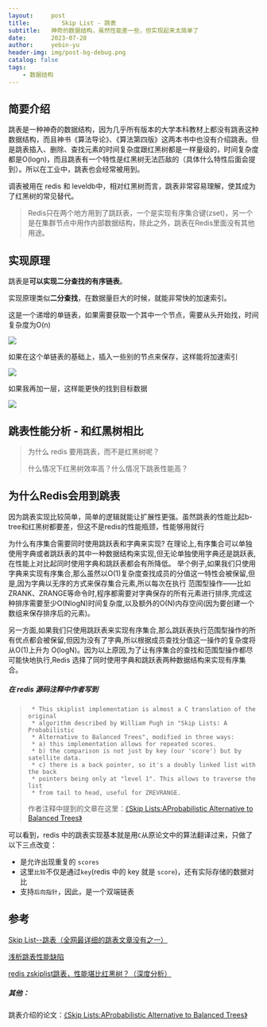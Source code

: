 ```yaml
---
layout:     post
title:         Skip List - 跳表
subtitle:   神奇的数据结构，虽然性能差一些，但实现起来太简单了
date:       2023-07-28
author:     yebin-yu
header-img: img/post-bg-debug.png
catalog: false
tags:
    - 数据结构
---
```


## 简要介绍

跳表是一种神奇的数据结构，因为几乎所有版本的大学本科教材上都没有跳表这种数据结构，而且神书《算法导论》、《算法第四版》这两本书中也没有介绍跳表。但是跳表插入、删除、查找元素的时间复杂度跟红黑树都是一样量级的，时间复杂度都是O(logn)，而且跳表有一个特性是红黑树无法匹敌的（具体什么特性后面会提到）。所以在工业中，跳表也会经常被用到。

调表被用在 redis 和 leveldb中，相对红黑树而言，跳表非常容易理解，使其成为了红黑树的常见替代。

> Redis只在两个地方用到了跳跃表，一个是实现有序集合键(zset)，另一个是在集群节点中用作内部数据结构，除此之外，跳表在Redis里面没有其他用途。



## 实现原理

跳表是**可以实现二分查找的有序链表**。

实现原理类似**二分查找**，在数据量巨大的时候，就能非常快的加速索引。



这是一个递增的单链表，如果需要获取一个其中一个节点，需要从头开始找，时间复杂度为O(n)

![](https://upload-images.jianshu.io/upload_images/19063731-70b00aafa9f5b793.jpeg)

如果在这个单链表的基础上，插入一些别的节点来保存，这样能将加速索引

![](https://upload-images.jianshu.io/upload_images/19063731-4f4535e6d0959c32.jpeg?imageMogr2/auto-orient/strip|imageView2/2/w/1142/format/webp)

如果我再加一层，这样能更快的找到目标数据

![](https://upload-images.jianshu.io/upload_images/19063731-3852cc36af701f46.jpeg?imageMogr2/auto-orient/strip|imageView2/2/w/1142/format/webp)



## 跳表性能分析 - 和红黑树相比

> 为什么 redis 要用跳表，而不是红黑树呢？
>
> 什么情况下红黑树效率高？什么情况下跳表性能高？



## 为什么Redis会用到跳表

因为跳表实现比较简单，简单的逻辑就能让扩展性更强。虽然跳表的性能比起b-tree和红黑树都要差，但这不是redis的性能瓶颈，性能够用就行

为什么有序集合需要同时使用跳跃表和字典来实现? 在理论上,有序集合可以单独使用字典或者跳跃表的其中一种数据结构来实现,但无论单独使用字典还是跳跃表,在性能上对比起同时使用字典和跳跃表都会有所降低。 举个例子,如果我们只使用字典来实现有序集合,那么虽然以O(1)复杂度查找成员的分值这一特性会被保留,但是,因为字典以无序的方式来保存集合元素,所以每次在执行 范围型操作——比如ZRANK、ZRANGE等命令时,程序都需要对字典保存的所有元素进行排序,完成这种排序需要至少O(NlogN)时间复杂度,以及额外的O(N)内存空间(因为要创建一个数组来保存排序后的元素)。 

另一方面,如果我们只使用跳跃表来实现有序集合,那么跳跃表执行范围型操作的所有优点都会被保留,但因为没有了字典,所以根据成员查找分值这一操作的复杂度将 从O(1)上升为 O(logN)。因为以上原因,为了让有序集合的查找和范围型操作都尽可能快地执行,Redis 选择了同时使用字典和跳跃表两种数据结构来实现有序集合。 

##### 在 redis 源码注释中作者写到

> ```
>  * This skiplist implementation is almost a C translation of the original
>  * algorithm described by William Pugh in "Skip Lists: A Probabilistic 
>  * Alternative to Balanced Trees", modified in three ways: 
>  * a) this implementation allows for repeated scores. 
>  * b) the comparison is not just by key (our 'score') but by satellite data. 
>  * c) there is a back pointer, so it's a doubly linked list with the back 
>  * pointers being only at "level 1". This allows to traverse the list 
>  * from tail to head, useful for ZREVRANGE. 
> ```
>
> 作者注释中提到的文章在这里：[《Skip Lists:AProbabilistic Alternative to Balanced Trees》](https://link.juejin.cn/?target=https%3A%2F%2Fhomepage.divms.uiowa.edu%2F~ghosh%2Fskip.pdf)

可以看到，redis 中的跳表实现基本就是用`C`从原论文中的算法翻译过来，只做了以下三点改变：

- 是允许出现重复的 `scores`
- 这里`比较`不仅是通过`key`(redis 中的 key 就是 `score`)，还有实际存储的数据对比
- 支持`后向指针`，因此，是一个双端链表



## 参考

[Skip List--跳表（全网最详细的跳表文章没有之一）](https://www.jianshu.com/p/9d8296562806)

[浅析跳表性能缺陷](https://weakyon.com/2022/10/09/performance-of-skip-list.html)

[redis zskiplist跳表，性能堪比红黑树？（深度分析）](https://juejin.cn/post/7095013145348931597)



##### 其他：

跳表介绍的论文：[《Skip Lists:AProbabilistic Alternative to Balanced Trees》](https://link.juejin.cn/?target=https%3A%2F%2Fhomepage.divms.uiowa.edu%2F~ghosh%2Fskip.pdf)
